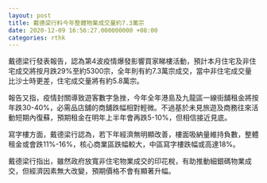 ```yaml
---
layout: post
title: 戴德梁行料今年整體物業成交量約7.3萬宗
date: 2020-12-09 16:56:27.000000000 +08:00
categories: rthk
---
```


戴德梁行發表報告，認為第4波疫情爆發影響買家睇樓活動，預計本月住宅及非住宅成交將按月跌29%至約5300宗，全年則有約7.3萬宗成交，當中非住宅成交量比沙士時更差，住宅成交量將有約5.8萬宗。

報告又指，疫情封關導致遊客數字急挫，今年全年港島及九龍區一線街舖租金將按年跌30-40%，必需品店舖的商舖跌幅相對輕微。不過基於未見旅遊及商務往來活動短期內復蘇，預期租金在明年上半年會再跌5-10%，但相信接近見底。

寫字樓方面，戴德梁行認為，若下年經濟無明顯改善，樓面吸納量維持負數，整體租金或會跌11%-16%，核心商業區跌幅較大，中區寫字樓跌幅或高達18%。

戴德梁行指出，雖然政府放寬非住宅物業成交的印花稅，有助推動細銀碼物業成交，但經濟因素無大改變，預期價格不會有顯著升幅。
